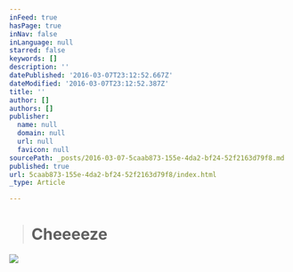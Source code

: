 ```yaml
---
inFeed: true
hasPage: true
inNav: false
inLanguage: null
starred: false
keywords: []
description: ''
datePublished: '2016-03-07T23:12:52.667Z'
dateModified: '2016-03-07T23:12:52.387Z'
title: ''
author: []
authors: []
publisher:
  name: null
  domain: null
  url: null
  favicon: null
sourcePath: _posts/2016-03-07-5caab873-155e-4da2-bf24-52f2163d79f8.md
published: true
url: 5caab873-155e-4da2-bf24-52f2163d79f8/index.html
_type: Article

---
```

> # Cheeeeze

![](https://the-grid-user-content.s3-us-west-2.amazonaws.com/ed6d84d9-abb3-4f6e-8ac4-a55ad57e2968.jpg)